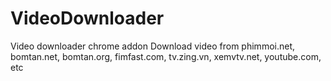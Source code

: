 # VideoDownloader
Video downloader chrome addon
Download video from phimmoi.net, bomtan.net, bomtan.org, fimfast.com, tv.zing.vn, xemvtv.net, youtube.com, etc
